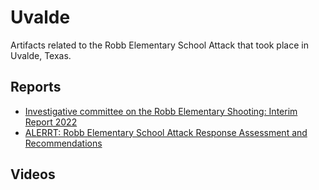 # Uvalde

Artifacts related to the Robb Elementary School Attack that took place in Uvalde, Texas.

## Reports

* [Investigative committee on the Robb Elementary Shooting: Interim Report 2022](interim-report.pdf)
* [ALERRT: Robb Elementary School Attack Response Assessment and Recommendations](alerrt.pdf)

## Videos



